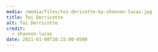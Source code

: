 ```yaml
---
media: /media/files/toi-dericotte-by-shannon-lucas.jpg
title: Toi Derricotte
alt: Toi Derricotte
credit:
  - shannon-lucas
date: 2021-01-08T10:15:00-0500
---
```

